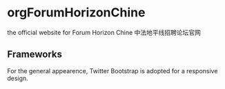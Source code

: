 # orgForumHorizonChine
the official website for Forum Horizon Chine 中法地平线招聘论坛官网
## Frameworks
For the general appearence, Twitter Bootstrap is adopted for a responsive design.
